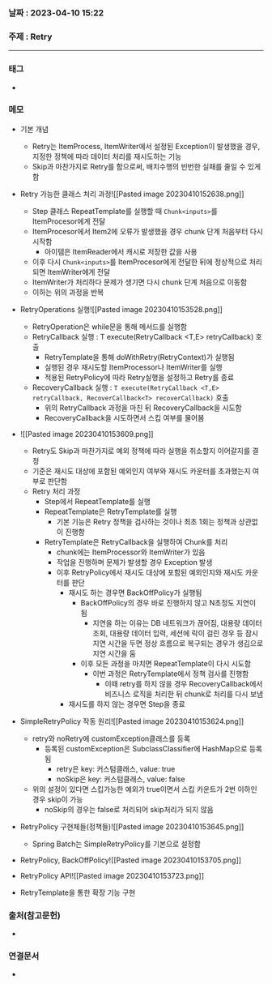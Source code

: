 ### 날짜 : 2023-04-10 15:22
### 주제 : Retry
---
### 태그
* 

### 메모
* 기본 개념
	* Retry는 ItemProcess, ItemWriter에서 설정된 Exception이 발생했을 경우, 지정한 정책에 따라 데이터 처리를 재시도하는 기능
	* Skip과 마찬가지로 Retry를 함으로써, 배치수행의 빈번한 실패를 줄일 수 있게 함
	
* Retry 가능한 클래스 처리 과정![[Pasted image 20230410152638.png]]
	* Step 클래스 RepeatTemplate를 실행할 때 `Chunk<inputs>`를 ItemProcesor에게 전달 
	*  ItemProcesor에서 Item2에 오류가 발생했을 경우 chunk 단계 처음부터 다시 시작함
		* 아이템은 ItemReader에서 캐시로 저장한 값을 사용
	* 이후 다시 `Chunk<inputs>`를 ItemProcesor에게 전달한 뒤에 정상적으로 처리되면 ItemWriter에게 전달
	* ItemWriter가 처리하다 문제가 생기면 다시 chunk 단계 처음으로 이동함
	* 이하는 위의 과정을 반복

* RetryOperations 실행![[Pasted image 20230410153528.png]]
	* RetryOperation은 while문을 통해 메서드를 실행함
	*  RetryCallback 실행 : T execute(RetryCallback <T,E> retryCallback) 호출 
		* RetryTemplate을 통해 doWithRetry(RetryContext)가 실행됨
		* 실행된 경우 재시도할 ItemProcessor나 ItemWriter를 실행
		* 적용된 RetryPolicy에 따라 Retry실행을 설정하고 Retry를 종료
	*  RecoveryCallback 실행 :  `T execute(RetryCallback <T,E> retryCallback, RecoverCallback<T> recoverCallback)` 호출
		* 위의 RetryCallback 과정을 마친 뒤 RecoveryCallback을 시도함
		* RecoveryCallback을 시도하면서 스킵 여부를 물어봄
		
* ![[Pasted image 20230410153609.png]]
	* Retry도 Skip과 마찬가지로 예외 정책에 따라 실행을 취소할지 이어갈지를 결정
	* 기준은 재시도 대상에 포함된 예외인지 여부와 재시도 카운터를 초과했는지 여부로 판단함
	* Retry 처리 과정
		* Step에서 RepeatTemplate를 실행
		* RepeatTemplate은 RetryTemplate를 실행
			* 기본 기능은 Retry 정책을 검사하는 것이나 최초 1회는 정책과 상관없이 진행함
		* RetryTemplate은 RetryCallback을 실행하여 Chunk를 처리
			* chunk에는 ItemProcessor와 ItemWriter가 있음
			* 작업을 진행하며 문제가 발생할 경우 Exception 발생
			* 이후 RetryPolicy에서 재시도 대상에 포함된 예외인지와 재시도 카운터를 판단
				* 재시도 하는 경우면 BackOffPolicy가 실행됨
					* BackOffPolicy의 경우 바로 진행하지 않고  N초정도 지연이 됨
						* 지연을 하는 이유는 DB 네트워크가 끊어짐, 대용량 데이터 조회, 대용량 데이터 입력, 세션에 락이 걸린 경우 등 잠시 지연 시간을 두면 정상 흐름으로 복구되는 경우가 생김으로 지연 시간을 둠
					* 이후 모든 과정을 마치면 RepeatTemplate이 다시 시도함
						* 이번 과정은 RetryTemplate에서 정책 검사를 진행함
							* 이때 retry를 하지 않을 경우 RecoveryCallback에서 비즈니스 로직을 처리한 뒤 chunk로 처리를 다시 보냄
				* 재시도를 하지 않는 경우면 Step을 종료
				
*  SimpleRetryPolicy 작동 원리![[Pasted image 20230410153624.png]]
	* retry와 noRetry에 customException클래스를 등록
		* 등록된 customException은 SubclassClassifier에 HashMap으로 등록됨
			* retry은 key: 커스텀클래스, value: true
			* noSkip은 key: 커스텀클래스, value: false
	* 위의 설정이 있다면 스킵가능한 예외가 true이면서 스킵 카운트가 2번 이하인 경우 skip이 가능
		* noSkip의 경우는 false로 처리되어 skip처리가 되지 않음
	
* RetryPolicy 구현체들(정책들)![[Pasted image 20230410153645.png]]
	* Spring Batch는 SimpleRetryPolicy를 기본으로 설정함
	
* RetryPolicy, BackOffPolicy![[Pasted image 20230410153705.png]]

* RetryPolicy API![[Pasted image 20230410153723.png]]


* RetryTemplate을 통한 확장 기능 구현

### 출처(참고문헌)
-  

### 연결문서
- 